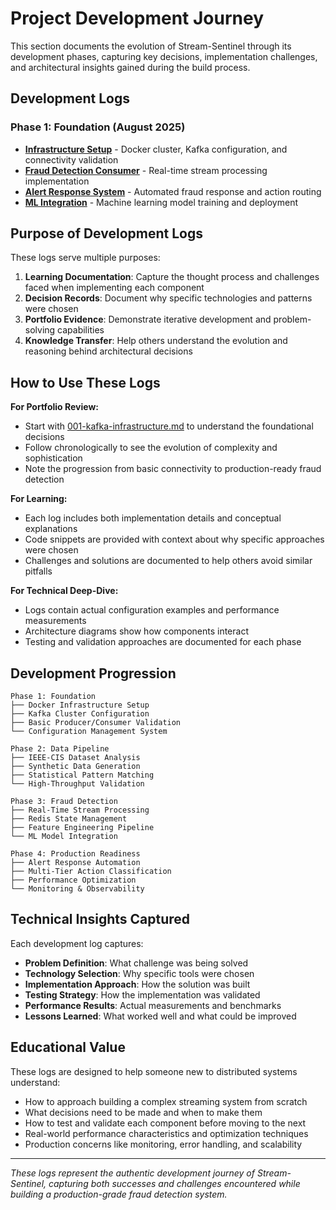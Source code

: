 # Project Development Journey

This section documents the evolution of Stream-Sentinel through its development phases, capturing key decisions, implementation challenges, and architectural insights gained during the build process.

## Development Logs

### Phase 1: Foundation (August 2025)
- **[Infrastructure Setup](001-kafka-infrastructure.md)** - Docker cluster, Kafka configuration, and connectivity validation
- **[Fraud Detection Consumer](002-fraud-detection-consumer.md)** - Real-time stream processing implementation
- **[Alert Response System](003-alert-response-system.md)** - Automated fraud response and action routing
- **[ML Integration](004-ml-fraud-detection.md)** - Machine learning model training and deployment

## Purpose of Development Logs

These logs serve multiple purposes:

1. **Learning Documentation**: Capture the thought process and challenges faced when implementing each component
2. **Decision Records**: Document why specific technologies and patterns were chosen
3. **Portfolio Evidence**: Demonstrate iterative development and problem-solving capabilities
4. **Knowledge Transfer**: Help others understand the evolution and reasoning behind architectural decisions

## How to Use These Logs

**For Portfolio Review:**
- Start with [001-kafka-infrastructure.md](001-kafka-infrastructure.md) to understand the foundational decisions
- Follow chronologically to see the evolution of complexity and sophistication
- Note the progression from basic connectivity to production-ready fraud detection

**For Learning:**
- Each log includes both implementation details and conceptual explanations
- Code snippets are provided with context about why specific approaches were chosen
- Challenges and solutions are documented to help others avoid similar pitfalls

**For Technical Deep-Dive:**
- Logs contain actual configuration examples and performance measurements
- Architecture diagrams show how components interact
- Testing and validation approaches are documented for each phase

## Development Progression

```
Phase 1: Foundation
├── Docker Infrastructure Setup
├── Kafka Cluster Configuration  
├── Basic Producer/Consumer Validation
└── Configuration Management System

Phase 2: Data Pipeline
├── IEEE-CIS Dataset Analysis
├── Synthetic Data Generation
├── Statistical Pattern Matching
└── High-Throughput Validation

Phase 3: Fraud Detection
├── Real-Time Stream Processing
├── Redis State Management
├── Feature Engineering Pipeline
└── ML Model Integration

Phase 4: Production Readiness
├── Alert Response Automation
├── Multi-Tier Action Classification
├── Performance Optimization
└── Monitoring & Observability
```

## Technical Insights Captured

Each development log captures:

- **Problem Definition**: What challenge was being solved
- **Technology Selection**: Why specific tools were chosen
- **Implementation Approach**: How the solution was built
- **Testing Strategy**: How the implementation was validated
- **Performance Results**: Actual measurements and benchmarks
- **Lessons Learned**: What worked well and what could be improved

## Educational Value

These logs are designed to help someone new to distributed systems understand:

- How to approach building a complex streaming system from scratch
- What decisions need to be made and when to make them
- How to test and validate each component before moving to the next
- Real-world performance characteristics and optimization techniques
- Production concerns like monitoring, error handling, and scalability

---

*These logs represent the authentic development journey of Stream-Sentinel, capturing both successes and challenges encountered while building a production-grade fraud detection system.*